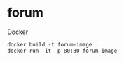 # forum

Docker

```commandline
docker build -t forum-image .
docker run -it -p 80:80 forum-image
```
